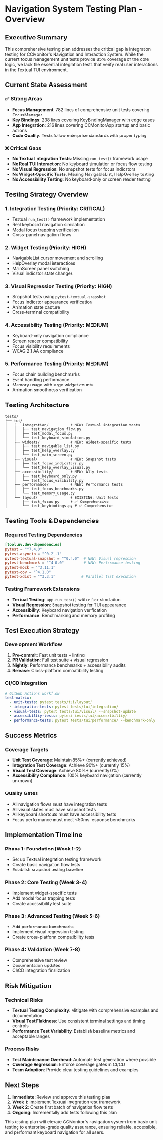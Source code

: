 # Navigation System Testing Plan - Overview

## Executive Summary

This comprehensive testing plan addresses the critical gap in integration testing for CCMonitor's Navigation and Interaction System. While the current focus management unit tests provide 85% coverage of the core logic, we lack the essential integration tests that verify real user interactions in the Textual TUI environment.

## Current State Assessment

### ✅ Strong Areas
- **Focus Management**: 782 lines of comprehensive unit tests covering FocusManager
- **Key Bindings**: 238 lines covering KeyBindingManager with edge cases
- **App Integration**: 216 lines covering CCMonitorApp startup and basic actions
- **Code Quality**: Tests follow enterprise standards with proper typing

### ❌ Critical Gaps  
- **No Textual Integration Tests**: Missing `run_test()` framework usage
- **No Real TUI Interaction**: No keyboard simulation or focus flow testing
- **No Visual Regression**: No snapshot tests for focus indicators
- **No Widget-Specific Tests**: Missing NavigableList, HelpOverlay testing
- **No Accessibility Testing**: No keyboard-only or screen reader testing

## Testing Strategy Overview

### 1. **Integration Testing** (Priority: CRITICAL)
- Textual `run_test()` framework implementation
- Real keyboard navigation simulation  
- Modal focus trapping verification
- Cross-panel navigation flows

### 2. **Widget Testing** (Priority: HIGH)
- NavigableList cursor movement and scrolling
- HelpOverlay modal interactions
- MainScreen panel switching
- Visual indicator state changes

### 3. **Visual Regression Testing** (Priority: HIGH)  
- Snapshot tests using `pytest-textual-snapshot`
- Focus indicator appearance verification
- Animation state capture
- Cross-terminal compatibility

### 4. **Accessibility Testing** (Priority: MEDIUM)
- Keyboard-only navigation compliance
- Screen reader compatibility
- Focus visibility requirements
- WCAG 2.1 AA compliance

### 5. **Performance Testing** (Priority: MEDIUM)
- Focus chain building benchmarks
- Event handling performance  
- Memory usage with large widget counts
- Animation smoothness verification

## Testing Architecture

```
tests/
├── tui/
│   ├── integration/          # NEW: Textual integration tests
│   │   ├── test_navigation_flow.py
│   │   ├── test_modal_focus.py
│   │   └── test_keyboard_simulation.py
│   ├── widgets/              # NEW: Widget-specific tests
│   │   ├── test_navigable_list.py
│   │   ├── test_help_overlay.py
│   │   └── test_main_screen.py
│   ├── visual/               # NEW: Snapshot tests
│   │   ├── test_focus_indicators.py
│   │   └── test_help_overlay_visual.py
│   ├── accessibility/        # NEW: A11y tests
│   │   ├── test_keyboard_only.py
│   │   └── test_focus_visibility.py
│   ├── performance/          # NEW: Performance tests
│   │   ├── test_focus_benchmarks.py
│   │   └── test_memory_usage.py
│   └── layout/               # EXISTING: Unit tests
│       ├── test_focus.py     # ✅ Comprehensive
│       └── test_keybindings.py # ✅ Comprehensive
```

## Testing Tools & Dependencies

### Required Testing Dependencies
```toml
[tool.uv.dev-dependencies]
pytest = "^7.4.0"
pytest-asyncio = "^0.21.1"
pytest-textual-snapshot = "^0.4.0"  # NEW: Visual regression
pytest-benchmark = "^4.0.0"         # NEW: Performance testing
pytest-mock = "^3.11.1"
pytest-cov = "^4.1.0"
pytest-xdist = "^3.3.1"            # Parallel test execution
```

### Testing Framework Extensions
- **Textual Testing**: `app.run_test()` with `Pilot` simulation
- **Visual Regression**: Snapshot testing for TUI appearance
- **Accessibility**: Keyboard navigation verification
- **Performance**: Benchmarking and memory profiling

## Test Execution Strategy

### Development Workflow
1. **Pre-commit**: Fast unit tests + linting
2. **PR Validation**: Full test suite + visual regression
3. **Nightly**: Performance benchmarks + accessibility audits
4. **Release**: Cross-platform compatibility testing

### CI/CD Integration
```yaml
# GitHub Actions workflow
test-matrix:
  - unit-tests: pytest tests/tui/layout/
  - integration-tests: pytest tests/tui/integration/
  - visual-tests: pytest tests/tui/visual/ --snapshot-update
  - accessibility-tests: pytest tests/tui/accessibility/
  - performance-tests: pytest tests/tui/performance/ --benchmark-only
```

## Success Metrics

### Coverage Targets
- **Unit Test Coverage**: Maintain 85%+ (currently achieved)
- **Integration Test Coverage**: Achieve 90%+ (currently 15%)
- **Visual Test Coverage**: Achieve 80%+ (currently 0%)
- **Accessibility Compliance**: 100% keyboard navigation (currently unknown)

### Quality Gates
- All navigation flows must have integration tests
- All visual states must have snapshot tests
- All keyboard shortcuts must have accessibility tests
- Focus performance must meet <50ms response benchmarks

## Implementation Timeline

### Phase 1: Foundation (Week 1-2)
- Set up Textual integration testing framework
- Create basic navigation flow tests
- Establish snapshot testing baseline

### Phase 2: Core Testing (Week 3-4)
- Implement widget-specific tests
- Add modal focus trapping tests
- Create accessibility test suite

### Phase 3: Advanced Testing (Week 5-6)
- Add performance benchmarks
- Implement visual regression testing
- Create cross-platform compatibility tests

### Phase 4: Validation (Week 7-8)
- Comprehensive test review
- Documentation updates
- CI/CD integration finalization

## Risk Mitigation

### Technical Risks
- **Textual Testing Complexity**: Mitigate with comprehensive examples and documentation
- **Visual Test Flakiness**: Use consistent terminal settings and timing controls
- **Performance Test Variability**: Establish baseline metrics and acceptable ranges

### Process Risks  
- **Test Maintenance Overhead**: Automate test generation where possible
- **Coverage Regression**: Enforce coverage gates in CI/CD
- **Team Adoption**: Provide clear testing guidelines and examples

## Next Steps

1. **Immediate**: Review and approve this testing plan
2. **Week 1**: Implement Textual integration test framework
3. **Week 2**: Create first batch of navigation flow tests
4. **Ongoing**: Incrementally add tests following this plan

This testing plan will elevate CCMonitor's navigation system from basic unit testing to enterprise-grade quality assurance, ensuring reliable, accessible, and performant keyboard navigation for all users.